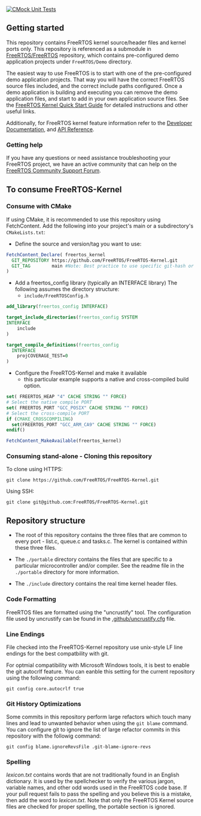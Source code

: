 [![CMock Unit Tests](https://github.com/FreeRTOS/FreeRTOS-Kernel/actions/workflows/unit-tests.yml/badge.svg?branch=main&event=push)](https://github.com/FreeRTOS/FreeRTOS-Kernel/actions/workflows/unit-tests.yml?query=branch%3Amain+event%3Apush+workflow%3A%22CMock+Unit+Tests%22++)

## Getting started
This repository contains FreeRTOS kernel source/header files and kernel ports only. This repository is referenced as a submodule in [FreeRTOS/FreeRTOS](https://github.com/FreeRTOS/FreeRTOS) repository, which contains pre-configured demo application projects under ```FreeRTOS/Demo``` directory.

The easiest way to use FreeRTOS is to start with one of the pre-configured demo application projects.  That way you will have the correct FreeRTOS source files included, and the correct include paths configured.  Once a demo application is building and executing you can remove the demo application files, and start to add in your own application source files.  See the [FreeRTOS Kernel Quick Start Guide](https://www.FreeRTOS.org/FreeRTOS-quick-start-guide.html) for detailed instructions and other useful links.

Additionally, for FreeRTOS kernel feature information refer to the [Developer Documentation](https://www.FreeRTOS.org/features.html), and [API Reference](https://www.FreeRTOS.org/a00106.html).

### Getting help
If you have any questions or need assistance troubleshooting your FreeRTOS project, we have an active community that can help on the [FreeRTOS Community Support Forum](https://forums.freertos.org).

## To consume FreeRTOS-Kernel

### Consume with CMake
If using CMake, it is recommended to use this repository using FetchContent.
Add the following into your project's main or a subdirectory's `CMakeLists.txt`:

- Define the source and version/tag you want to use:

```cmake
FetchContent_Declare( freertos_kernel
  GIT_REPOSITORY https://github.com/FreeRTOS/FreeRTOS-Kernel.git
  GIT_TAG        main #Note: Best practice to use specific git-hash or tagged version
)
```

- Add a freertos_config library (typically an INTERFACE library) The following assumes the directory structure:
  - `include/FreeRTOSConfig.h`
```cmake
add_library(freertos_config INTERFACE)

target_include_directories(freertos_config SYSTEM
INTERFACE
    include
)

target_compile_definitions(freertos_config
  INTERFACE
    projCOVERAGE_TEST=0
)
```

- Configure the FreeRTOS-Kernel and make it available
  - this particular example supports a native and cross-compiled build option.

```cmake
set( FREERTOS_HEAP "4" CACHE STRING "" FORCE)
# Select the native compile PORT
set( FREERTOS_PORT "GCC_POSIX" CACHE STRING "" FORCE)
# Select the cross-compile PORT
if (CMAKE_CROSSCOMPILING)
  set(FREERTOS_PORT "GCC_ARM_CA9" CACHE STRING "" FORCE)
endif()

FetchContent_MakeAvailable(freertos_kernel)
```

### Consuming stand-alone - Cloning this repository

To clone using HTTPS:
```
git clone https://github.com/FreeRTOS/FreeRTOS-Kernel.git
```
Using SSH:
```
git clone git@github.com:FreeRTOS/FreeRTOS-Kernel.git
```

## Repository structure
- The root of this repository contains the three files that are common to
every port - list.c, queue.c and tasks.c.  The kernel is contained within these
three files.

- The ```./portable``` directory contains the files that are specific to a particular microcontroller and/or compiler.
See the readme file in the ```./portable``` directory for more information.

- The ```./include``` directory contains the real time kernel header files.

### Code Formatting
FreeRTOS files are formatted using the "uncrustify" tool. The configuration file used by uncrustify can be found in the [.github/uncrustify.cfg](.github/uncrustify.cfg) file.

### Line Endings
File checked into the FreeRTOS-Kernel repository use unix-style LF line endings for the best compatbility with git.

For optmial compatibility with Microsoft Windows tools, it is best to enable the git autocrlf feature. You can eanble this setting for the current repository using the following command:
```
git config core.autocrlf true
```

### Git History Optimizations
Some commits in this repository perform large refactors which touch many lines and lead to unwanted behavior when using the `git blame` command. You can configure git to ignore the list of large refactor commits in this repository with the followig command:
```
git config blame.ignoreRevsFile .git-blame-ignore-revs
```

### Spelling
*lexicon.txt* contains words that are not traditionally found in an English dictionary. It is used by the spellchecker to verify the various jargon, variable names, and other odd words used in the FreeRTOS code base. If your pull request fails to pass the spelling and you believe this is a mistake, then add the word to *lexicon.txt*.
Note that only the FreeRTOS Kernel source files are checked for proper spelling, the portable section is ignored.
